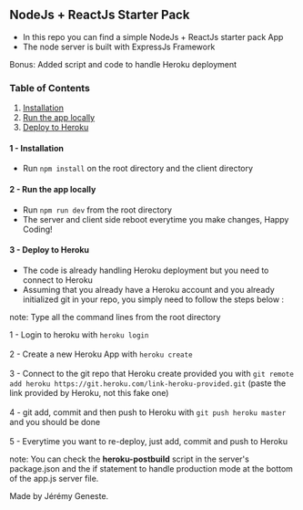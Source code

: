 ## NodeJs + ReactJs Starter Pack

- In this repo you can find a simple NodeJs + ReactJs starter pack App
- The node server is built with ExpressJs Framework

Bonus: Added script and code to handle Heroku deployment

### Table of Contents

1. [Installation](#installation)
2. [Run the app locally](#run-app)
3. [Deploy to Heroku](#deploy-heroku)

#### 1 - Installation <a name="installation"></a>

- Run `npm install` on the root directory and the client directory

#### 2 - Run the app locally <a name="run-app"></a>

- Run `npm run dev` from the root directory
- The server and client side reboot everytime you make changes, Happy Coding!

#### 3 - Deploy to Heroku <a name="deploy-heroku"></a>

- The code is already handling Heroku deployment but you need to connect to Heroku
- Assuming that you already have a Heroku account and you already initialized git in your repo, you simply need to follow the steps below :

note: Type all the command lines from the root directory

1 - Login to heroku with `heroku login` <br><br>
2 - Create a new Heroku App with `heroku create` <br><br>
3 - Connect to the git repo that Heroku create provided you with `git remote add heroku https://git.heroku.com/link-heroku-provided.git` (paste the link provided by Heroku, not this fake one) <br><br>
4 - git add, commit and then push to Heroku with `git push heroku master` and you should be done <br><br>
5 - Everytime you want to re-deploy, just add, commit and push to Heroku <br>

note: You can check the <strong>heroku-postbuild</strong> script in the server's package.json and the if statement to handle production mode at the bottom of the app.js server file.

Made by Jérémy Geneste.
